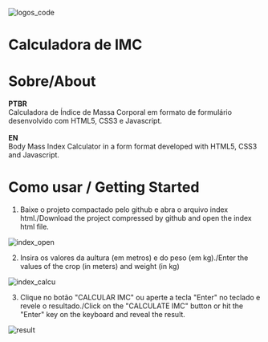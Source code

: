 ![logos_code](https://user-images.githubusercontent.com/47544503/95279110-353f7f80-0828-11eb-8cf8-093372d6b998.png)
# Calculadora de IMC
# Sobre/About
__PTBR__\
 Calculadora de Índice de Massa Corporal em formato de formulário desenvolvido com HTML5, CSS3 e Javascript.\
\
__EN__\
Body Mass Index Calculator in a form format developed with HTML5, CSS3 and Javascript.

# Como usar / Getting Started

1. Baixe o projeto compactado pelo github e abra o arquivo index html./Download the project compressed by github and open the index html file.

![index_open](https://user-images.githubusercontent.com/47544503/95280802-38d50580-082c-11eb-95fb-975ca584e237.png)

2. Insira os valores da aultura (em metros) e do peso (em kg)./Enter the values of the crop (in meters) and weight (in kg)

![index_calcu](https://user-images.githubusercontent.com/47544503/95280990-9a956f80-082c-11eb-87e2-2835734cad53.png)

3. Clique no botão "CALCULAR IMC" ou aperte a tecla "Enter" no teclado e revele o resultado./Click on the "CALCULATE IMC" button or hit the "Enter" key on the keyboard and reveal the result.

![result](https://user-images.githubusercontent.com/47544503/95281171-ec3dfa00-082c-11eb-95a8-0e48beba1da1.png)





